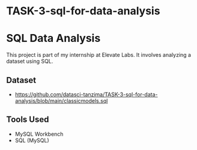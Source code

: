 # TASK-3-sql-for-data-analysis
# SQL Data Analysis 

This project is part of my internship at Elevate Labs. It involves analyzing a dataset using SQL.

## Dataset
- https://github.com/datasci-tanzima/TASK-3-sql-for-data-analysis/blob/main/classicmodels.sql

## Tools Used
- MySQL Workbench
- SQL (MySQL)
